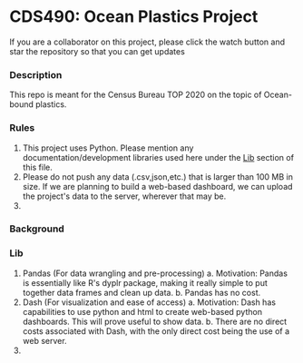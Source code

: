 # CDS490: Ocean Plastics Project
If you are a collaborator on this project, please click the watch button and star the repository so that you can get updates

### Description
This repo is meant for the Census Bureau TOP 2020 on the topic of Ocean-bound plastics.

### Rules

1. This project uses Python. Please mention any documentation/development libraries used here under the [Lib](#Lib) section of this file.
2. Please do not push any data (.csv,json,etc.) that is larger than 100 MB in size. If we are planning to build a web-based dashboard, we can upload the project's data to the server, wherever that may be.
3. 

### Background


### Lib

1. Pandas (For data wrangling and pre-processing)
  a. Motivation: Pandas is essentially like R's dyplr package, making it really simple to put together data frames and clean up data.
  b. Pandas has no cost.
2. Dash (For visualization and ease of access)
  a. Motivation: Dash has capabilities to use python and html to create web-based python dashboards. This will prove useful to show data.
  b. There are no direct costs associated with Dash, with the only direct cost being the use of a web server.
3. 
